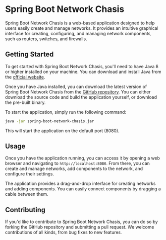 # Spring Boot Network Chasis

Spring Boot Network Chasis is a web-based application designed to help users easily create and manage networks. It provides an intuitive graphical interface for creating, configuring, and managing network components, such as routers, switches, and firewalls.

## Getting Started

To get started with Spring Boot Network Chasis, you'll need to have Java 8 or higher installed on your machine. You can download and install Java from the [official website](https://www.oracle.com/java/technologies/downloads/).

Once you have Java installed, you can download the latest version of Spring Boot Network Chasis from the [GitHub repository](https://github.com/spring-boot-network-chasis/spring-boot-network-chasis). You can either download the source code and build the application yourself, or download the pre-built binary.

To start the application, simply run the following command:

```sh
java -jar spring-boot-network-chasis.jar
```

This will start the application on the default port (8080).

## Usage

Once you have the application running, you can access it by opening a web browser and navigating to `http://localhost:8080`. From there, you can create and manage networks, add components to the network, and configure their settings.

The application provides a drag-and-drop interface for creating networks and adding components. You can easily connect components by dragging a cable between them.

## Contributing

If you'd like to contribute to Spring Boot Network Chasis, you can do so by forking the GitHub repository and submitting a pull request. We welcome contributions of all kinds, from bug fixes to new features.
